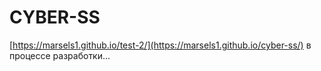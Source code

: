 # CYBER-SS
[https://marsels1.github.io/test-2/](https://marsels1.github.io/cyber-ss/)
в процессе разработки...
